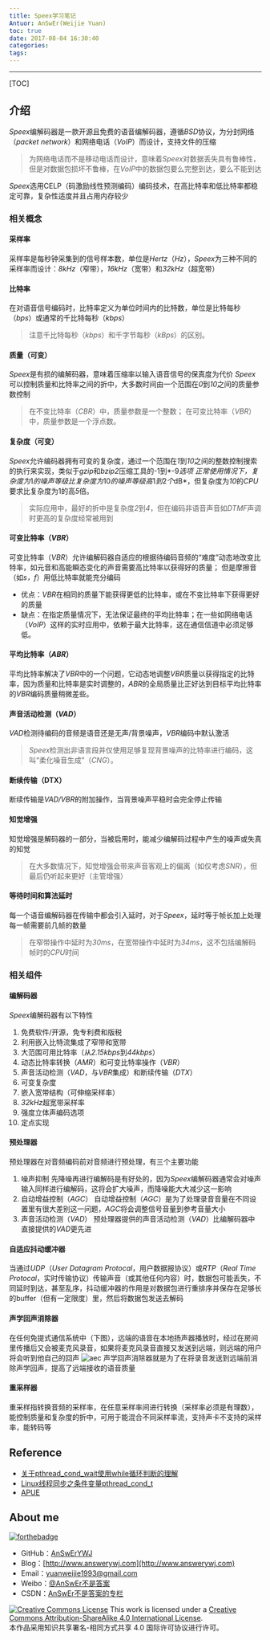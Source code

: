 ```yaml
---
title: Speex学习笔记
Antuor: AnSwEr(Weijie Yuan)
toc: true
date: 2017-08-04 16:30:40
categories: 
tags: 
---
```



------
<!--more-->

[TOC]

## 介绍 
*Speex*编解码器是一款开源且免费的语音编解码器，遵循*BSD*协议，为分封网络（*packet network*）和网络电话（*VoIP*）而设计，支持文件的压缩
> 为网络电话而不是移动电话而设计，意味着*Speex*对数据丢失具有鲁棒性，但是对数据包损坏不鲁棒，在*VoIP*中的数据包要么完整到达，要么不能到达

*Speex*选用CELP（码激励线性预测编码）编码技术，在高比特率和低比特率都稳定可靠，复杂性适度并且占用内存较少

### 相关概念
#### 采样率
采样率是每秒钟采集到的信号样本数，单位是*Hertz*（*Hz*），*Speex*为三种不同的采样率而设计：*8kHz*（窄带），*16kHz*（宽带）和*32kHz*（超宽带）

#### 比特率
在对语音信号编码时，比特率定义为单位时间内的比特数，单位是比特每秒（*bps*）或通常的千比特每秒（*kbps*）
 > 注意千比特每秒（*kbps*）和千字节每秒（*kBps*）的区别。

#### 质量（可变）
*Speex*是有损的编解码器，意味着压缩率以输入语音信号的保真度为代价
*Speex*可以控制质量和比特率之间的折中，大多数时间由一个范围在*0*到*10*之间的质量参数控制
> 在不变比特率（*CBR*）中，质量参数是一个整数； 在可变比特率（*VBR*）中，质量参数是一个浮点数。

#### 复杂度（可变）
*Speex*允许编码器拥有可变的复杂度，通过一个范围在*1*到*10*之间的整数控制搜索的执行来实现，类似于*gzip*和*bzip2*压缩工具的-1到*-9*选项
正常使用情况下，复杂度为*1*的噪声等级比复杂度为*10*的噪声等级高*1*到*2*个*dB*，但复杂度为*10*的*CPU*要求比复杂度为1的高*5*倍。
> 实际应用中，最好的折中是复杂度*2*到*4*，但在编码非语音声音如*DTMF*声调时更高的复杂度经常被用到

#### 可变比特率（*VBR*）
可变比特率（*VBR*）允许编解码器自适应的根据待编码音频的“难度”动态地改变比特率，如元音和高能瞬态变化的声音需要高比特率以获得好的质量； 但是摩擦音（如*s，f*）用低比特率就能充分编码
+ 优点：*VBR*在相同的质量下能获得更低的比特率，或在不变比特率下获得更好的质量
+ 缺点：在指定质量情况下，无法保证最终的平均比特率；在一些如网络电话（*VoIP*）这样的实时应用中，依赖于最大比特率，这在通信信道中必须足够低。

#### 平均比特率（*ABR*）
平均比特率解决了*VBR*中的一个问题，它动态地调整*VBR*质量以获得指定的比特率，因为质量和比特率是实时调整的，*ABR*的全局质量比正好达到目标平均比特率的*VBR*编码质量稍微差些。

#### 声音活动检测（*VAD*）
*VAD*检测待编码的音频是语音还是无声/背景噪声，*VBR*编码中默认激活
> *Speex*检测出非语言段并仅使用足够复现背景噪声的比特率进行编码，这叫“柔化噪音生成”（*CNG*）。

#### 断续传输（DTX）
断续传输是*VAD/VBR*的附加操作，当背景噪声平稳时会完全停止传输

#### 知觉增强
知觉增强是解码器的一部分，当被启用时，能减少编解码过程中产生的噪声或失真的知觉
 > 在大多数情况下，知觉增强会带来声音客观上的偏离（如仅考虑*SNR*），但最后仍听起来更好（主管增强）

#### 等待时间和算法延时
每一个语音编解码器在传输中都会引入延时，对于*Speex*，延时等于帧长加上处理每一帧需要前几帧的数量
> 在窄带操作中延时为*30ms*，在宽带操作中延时为*34ms*，这不包括编解码帧时的*CPU*时间

### 相关组件
#### 编解码器
*Speex*编解码器有以下特性
1. 免费软件/开源，免专利费和版税
2. 利用嵌入比特流集成了窄带和宽带
3. 大范围可用比特率（从*2.15kbps*到*44kbps*）
4. 动态比特率转换（*AMR*）和可变比特率操作（*VBR*）
5. 声音活动检测（*VAD*，与*VBR*集成）和断续传输（*DTX*）
6. 可变复杂度
7. 嵌入宽带结构（可伸缩采样率）
8. *32kHz*超宽带采样率
9. 强度立体声编码选项
10. 定点实现

#### 预处理器
预处理器在对音频编码前对音频进行预处理，有三个主要功能
1. 噪声抑制
先降噪再进行编解码是有好处的，因为*Speex*编解码器通常会对噪声输入同样进行编解码，这将会扩大噪声，而降噪能大大减少这一影响
2. 自动增益控制（*AGC*）
自动增益控制（*AGC*）是为了处理录音音量在不同设置里有很大差别这一问题，*AGC*将会调整信号音量到参考音量大小
3. 声音活动检测（*VAD*）
预处理器提供的声音活动检测（*VAD*）比编解码器中直接提供的*VAD*更先进

#### 自适应抖动缓冲器
当通过*UDP*（*User Datagram Protocal*，用户数据报协议）或*RTP*（*Real Time Protocal*，实时传输协议）传输声音（或其他任何内容）时，数据包可能丢失，不同延时到达，甚至乱序，抖动缓冲器的作用是对数据包进行重排序并保存在足够长的buffer（但有一定限度）里，然后将数据包发送去解码

#### 声学回声消除器
在任何免提式通信系统中（下图），远端的语音在本地扬声器播放时，经过在房间里传播后又会被麦克风录音，如果将麦克风录音直接又发送到远端，则远端的用户将会听到他自己的回声
![aec](http://o9zpdspb3.bkt.clouddn.com/aec.png)
声学回声消除器就是为了在将录音发送到远端前消除声学回声，提高了远端接收的语音质量

#### 重采样器
重采样指转换音频的采样率，在任意采样率间进行转换（采样率必须是有理数），能控制质量和复杂度的折中，可用于能混合不同采样率流，支持声卡不支持的采样率，能转码等
        
## Reference
- [关于pthread_cond_wait使用while循环判断的理解](https://www.cnblogs.com/leijiangtao/p/4028338.html)
- [Linux线程同步之条件变量pthread_cond_t](https://www.cnblogs.com/zhx831/p/3543633.html)
- [APUE]()

## About me
[![forthebadge](http://forthebadge.com/images/badges/ages-20-30.svg)](http://forthebadge.com)
- GitHub：[AnSwErYWJ](https://github.com/AnSwErYWJ)
- Blog：[http://www.answerywj.com](http://www.answerywj.com)
- Email：[yuanweijie1993@gmail.com](https://mail.google.com)
- Weibo：[@AnSwEr不是答案](http://weibo.com/1783591593)
- CSDN：[AnSwEr不是答案的专栏](http://blog.csdn.net/u011192270)

<a rel="license" href="http://creativecommons.org/licenses/by-sa/4.0/"><img alt="Creative Commons License" style="border-width:0" src="https://i.creativecommons.org/l/by-sa/4.0/88x31.png" /></a> This work is licensed under a <a rel="license" href="http://creativecommons.org/licenses/by-sa/4.0/">Creative Commons Attribution-ShareAlike 4.0 International License</a>.  
本作品采用知识共享署名-相同方式共享 4.0 国际许可协议进行许可。


